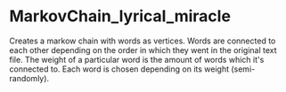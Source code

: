 # MarkovChain_lyrical_miracle
Creates a markow chain with words as vertices. 
Words are connected to each other depending on the order in which they went in the original text file.
The weight of a particular word is the amount of words which it's connected to. 
Each word is chosen depending on its weight (semi-randomly). 
